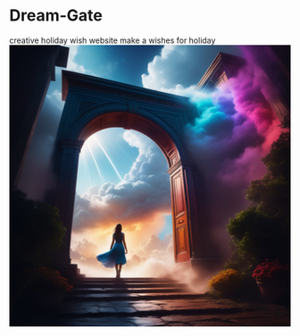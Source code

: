# Dream-Gate
  creative holiday wish 
  website make a wishes for holiday
![](https://github.com/manonaSamir/Dream-Gate/blob/main/photographic-art-matte-painting-a-pretty-girl-entering-colorful-doorway-leading-to-a-bright-sky-wi-440440082.png)
